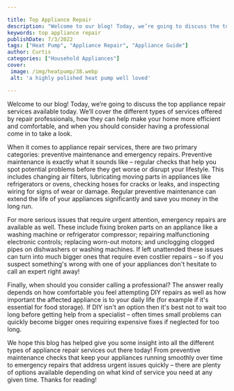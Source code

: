 ```yaml
---

title: Top Appliance Repair
description: "Welcome to our blog! Today, we’re going to discuss the top appliance repair services available today. We’ll cover the different ty...swipe up to find out"
keywords: top appliance repair
publishDate: 7/3/2022
tags: ["Heat Pump", "Appliance Repair", "Appliance Guide"]
author: Curtis
categories: ["Household Appliances"]
cover: 
 image: /img/heatpump/38.webp
 alt: 'a highly polished heat pump well loved'

---
```


Welcome to our blog! Today, we’re going to discuss the top appliance repair services available today. We’ll cover the different types of services offered by repair professionals, how they can help make your home more efficient and comfortable, and when you should consider having a professional come in to take a look. 

When it comes to appliance repair services, there are two primary categories: preventive maintenance and emergency repairs. Preventive maintenance is exactly what it sounds like – regular checks that help you spot potential problems before they get worse or disrupt your lifestyle. This includes changing air filters, lubricating moving parts in appliances like refrigerators or ovens, checking hoses for cracks or leaks, and inspecting wiring for signs of wear or damage. Regular preventive maintenance can extend the life of your appliances significantly and save you money in the long run. 

For more serious issues that require urgent attention, emergency repairs are available as well. These include fixing broken parts on an appliance like a washing machine or refrigerator compressor; repairing malfunctioning electronic controls; replacing worn-out motors; and unclogging clogged pipes on dishwashers or washing machines. If left unattended these issues can turn into much bigger ones that require even costlier repairs – so if you suspect something's wrong with one of your appliances don't hesitate to call an expert right away! 

Finally, when should you consider calling a professional? The answer really depends on how comfortable you feel attempting DIY repairs as well as how important the affected appliance is to your daily life (for example if it's essential for food storage). If DIY isn't an option then it's best not to wait too long before getting help from a specialist – often times small problems can quickly become bigger ones requiring expensive fixes if neglected for too long. 

We hope this blog has helped give you some insight into all the different types of appliance repair services out there today! From preventive maintenance checks that keep your appliances running smoothly over time to emergency repairs that address urgent issues quickly – there are plenty of options available depending on what kind of service you need at any given time. Thanks for reading!
